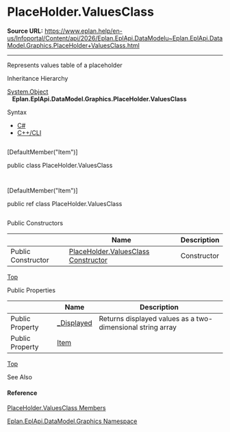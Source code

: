 # PlaceHolder.ValuesClass

**Source URL:** https://www.eplan.help/en-us/Infoportal/Content/api/2026/Eplan.EplApi.DataModelu~Eplan.EplApi.DataModel.Graphics.PlaceHolder+ValuesClass.html

---

Represents values table of a placeholder

Inheritance Hierarchy

[System.Object](#)  
   **Eplan.EplApi.DataModel.Graphics.PlaceHolder.ValuesClass**

Syntax

- [C#](#i-syntax-CS)
- [C++/CLI](#i-syntax-CPP2005)

```
```
[DefaultMember("Item")]
public class PlaceHolder.ValuesClass
```
```

```
```
[DefaultMember("Item")]
public ref class PlaceHolder.ValuesClass
```
```



Public Constructors

|  | Name | Description |
| --- | --- | --- |
| Public Constructor | [PlaceHolder.ValuesClass Constructor](Eplan.EplApi.DataModelu~Eplan.EplApi.DataModel.Graphics.PlaceHolder+ValuesClass~_ctor.html) | Constructor |

[Top](#top)



Public Properties

|  | Name | Description |
| --- | --- | --- |
| Public Property | [\_Displayed](Eplan.EplApi.DataModelu~Eplan.EplApi.DataModel.Graphics.PlaceHolder+ValuesClass~_Displayed.html) | Returns displayed values as a two-dimensional string array |
| Public Property | [Item](Eplan.EplApi.DataModelu~Eplan.EplApi.DataModel.Graphics.PlaceHolder+ValuesClass~Item.html) |  |

[Top](#top)





See Also

#### Reference

[PlaceHolder.ValuesClass Members](Eplan.EplApi.DataModelu~Eplan.EplApi.DataModel.Graphics.PlaceHolder+ValuesClass_members.html)
  
[Eplan.EplApi.DataModel.Graphics Namespace](Eplan.EplApi.DataModelu~Eplan.EplApi.DataModel.Graphics_namespace.html)